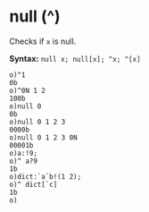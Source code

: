 # null (^)

Checks if `x` is null.

**Syntax:** ```null x; null[x]; ^x; ^[x]```

```o
o)^1
0b
o)^0N 1 2
100b
o)null 0
0b
o)null 0 1 2 3
0000b
o)null 0 1 2 3 0N
00001b
o)a:!9;
o)^ a?9
1b
o)dict:`a`b!(1 2);
o)^ dict[`c]
1b
o)
```
